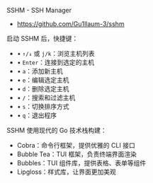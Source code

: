 SSHM - SSH Manager

- <https://github.com/Gu1llaum-3/sshm>

启动 SSHM 后，快捷键：

- • `↑/↓` 或 `j/k`：浏览主机列表
- • `Enter`：连接到选定的主机
- • `a`：添加新主机
- • `e`：编辑选定主机
- • `d`：删除选定主机
- • `/`：搜索和过滤主机
- • `s`：切换排序方式
- • `q`：退出程序

SSHM 使用现代的 Go 技术栈构建：

- Cobra：命令行框架，提供优雅的 CLI 接口
- Bubble Tea：TUI 框架，负责终端界面渲染
- Bubbles：TUI 组件库，提供表格、表单等组件
- Lipgloss：样式库，让界面更加美观